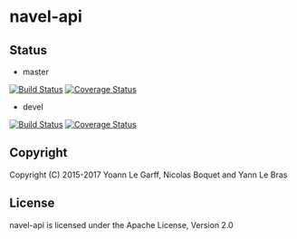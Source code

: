 navel-api
=========

Status
------

- master

[![Build Status](https://travis-ci.org/Navel-IT/navel-api.svg?branch=master)](https://travis-ci.org/Navel-IT/navel-api?branch=master)
[![Coverage Status](https://coveralls.io/repos/github/Navel-IT/navel-api/badge.svg?branch=master)](https://coveralls.io/github/Navel-IT/navel-api?branch=master)

- devel

[![Build Status](https://travis-ci.org/Navel-IT/navel-api.svg?branch=devel)](https://travis-ci.org/Navel-IT/navel-api?branch=devel)
[![Coverage Status](https://coveralls.io/repos/github/Navel-IT/navel-api/badge.svg?branch=devel)](https://coveralls.io/github/Navel-IT/navel-api?branch=devel)

Copyright
---------

Copyright (C) 2015-2017 Yoann Le Garff, Nicolas Boquet and Yann Le Bras

License
-------

navel-api is licensed under the Apache License, Version 2.0
